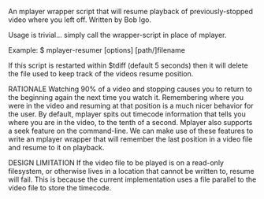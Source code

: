 An mplayer wrapper script that will resume playback of previously-stopped video where you left off. Written by Bob Igo.

Usage is trivial... simply call the wrapper-script in place of mplayer. 

Example:
 $ mplayer-resumer [options] [path/]filename

If this script is restarted within $tdiff (default 5 seconds) then it will delete the file used to keep track of the videos resume position.


RATIONALE
Watching 90% of a video and stopping causes you to return to the beginning again the next time you watch it. Remembering where you were in the video and resuming at that position is a much nicer behavior for the user. By default, mplayer spits out timecode information that tells you where you are in the video, to the tenth of a second. Mplayer also supports a seek feature on the command-line. We can make use of these features to write an mplayer wrapper that will remember the last position in a video file and resume to it on playback.


DESIGN LIMITATION
If the video file to be played is on a read-only filesystem, or otherwise lives in a location that cannot be written to, resume will fail. This is because the current implementation uses a file parallel to the video file to store the timecode.
